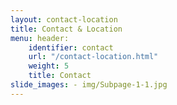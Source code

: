 ```yaml
---
layout: contact-location
title: Contact & Location
menu: header:
    identifier: contact
    url: "/contact-location.html"
    weight: 5
    title: Contact
slide_images: - img/Subpage-1-1.jpg
---
```

